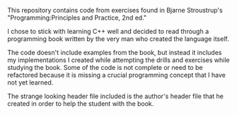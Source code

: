 This repository contains code from exercises found in Bjarne Stroustrup's "Programming:Principles and Practice, 2nd ed."

I chose to stick with learning C++ well and decided to read through a programming book written by the very man who created the language itself. 

The code doesn't include examples from the book, but instead it includes my implementations I created while attempting the drills and exercises while studying the book. Some of the code is not complete or need to be refactored because it is missing a crucial programming concept that I have not yet learned. 

The strange looking header file included is the author's header file that he created in order to help the student with the book. 
